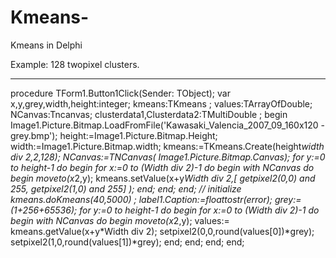 # Kmeans-
Kmeans in Delphi

Example: 128 twopixel clusters.

-------------------------------------------------------
procedure TForm1.Button1Click(Sender: TObject);
var
  x,y,grey,width,height:integer;
  kmeans:TKmeans ;
  values:TArrayOfDouble;
  NCanvas:Tncanvas;
  clusterdata1,Clusterdata2:TMultiDouble ;
begin
  Image1.Picture.Bitmap.LoadFromFile('Kawasaki_Valencia_2007_09_160x120 - grey.bmp');
  height:=Image1.Picture.Bitmap.Height;
  width:=Image1.Picture.Bitmap.width;
  kmeans:=TKmeans.Create(height*width div 2,2,128);
  NCanvas:=TNCanvas( Image1.Picture.Bitmap.Canvas);
  for y:=0 to height-1 do
  begin
    for x:=0 to (Width div 2)-1 do
    begin
     with NCanvas do
     begin
       moveto(x*2,y);
        kmeans.setValue(x+y*Width div 2,[
        getpixel2(0,0) and 255,
        getpixel2(1,0) and 255]
       );
     end;
    end;
  end;
  // initialize
  kmeans.doKmeans(40,5000) ;
  label1.Caption:=floattostr(error);
  grey:=(1+256+65536);
  for y:=0 to height-1 do
  begin
    for x:=0 to (Width div 2)-1 do
    begin
     with NCanvas do
     begin
       moveto(x*2,y);
       values:= kmeans.getValue(x+y*Width div 2);
       setpixel2(0,0,round(values[0])*grey);
       setpixel2(1,0,round(values[1])*grey);
     end;
    end;
  end;
end;
